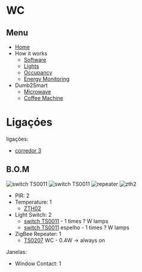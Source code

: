 # WC

## Menu

- [Home](./readme.md)
- How it works
  - [Software](./how/software.md)
  - [Lights](./how/lights.md)
  - [Occupancy](./how/occupancy.md)
  - [Energy Monitoring](./how/energy.md)
- Dumb2Smart
  - [Microwave](./dumb2smart/microwave.md)
  - [Coffee Machine](./dumb2smart/coffee_machine.md)

# Ligaçóes

ligações:
- [corredor 3](./corredores.md)

## B.O.M

![switch TS0011](https://www.zigbee2mqtt.io/images/devices/TS0011_switch_module.jpg) 
![switch TS0011](https://www.zigbee2mqtt.io/images/devices/TS0011_switch_module.jpg) 
![repeater](https://www.zigbee2mqtt.io/images/devices/TS0207_repeater.jpg)
![zth2](https://www.zigbee2mqtt.io/images/devices/ZTH02.jpg)

- PIR: 2
- Temperature: 1
  - [ZTH02](https://www.zigbee2mqtt.io/devices/ZTH02.html#tuya-zth02)
- Light Switch: 2
  - [switch TS0011](https://www.zigbee2mqtt.io/devices/TS0011_switch_module.html#tuya-ts0011_switch_module) - 1 times ? W lamps
  - [switch TS0011](https://www.zigbee2mqtt.io/devices/TS0011_switch_module.html#tuya-ts0011_switch_module) espelho - 1 times ? W lamps
- ZigBee Repeater: 1
  - [TS0207](https://www.zigbee2mqtt.io/devices/TS0207_repeater.html) WC - 0.4W -> always on


Janelas:
  - Window Contact: 1